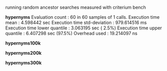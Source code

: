 

running random ancestor searches
measured with criterium bench

**hypernyms**
Evaluation count : 60 in 60 samples of 1 calls.
             Execution time mean : 4.598442 sec
    Execution time std-deviation : 979.614516 ms
   Execution time lower quantile : 3.063195 sec ( 2.5%)
   Execution time upper quantile : 6.407298 sec (97.5%)
                   Overhead used : 19.214097 ns

**hypernyms100k**



**hypernyms200k**


**hypernyms300k**


